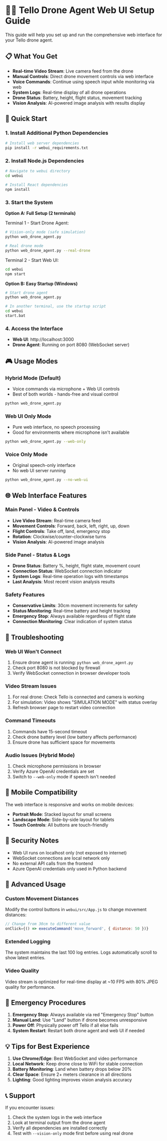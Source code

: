 # 🚁🌐 Tello Drone Agent Web UI Setup Guide

This guide will help you set up and run the comprehensive web interface for your Tello drone agent.

## 📋 What You Get

- **Real-time Video Stream**: Live camera feed from the drone
- **Manual Controls**: Direct drone movement controls via web interface
- **Voice Commands**: Continue using speech input while monitoring via web
- **System Logs**: Real-time display of all drone operations
- **Drone Status**: Battery, height, flight status, movement tracking
- **Vision Analysis**: AI-powered image analysis with results display

## 🚀 Quick Start

### 1. Install Additional Python Dependencies

```bash
# Install web server dependencies
pip install -r webui_requirements.txt
```

### 2. Install Node.js Dependencies

```bash
# Navigate to webui directory
cd webui

# Install React dependencies
npm install
```

### 3. Start the System

**Option A: Full Setup (2 terminals)**

Terminal 1 - Start Drone Agent:
```bash
# Vision-only mode (safe simulation)
python web_drone_agent.py

# Real drone mode
python web_drone_agent.py --real-drone
```

Terminal 2 - Start Web UI:
```bash
cd webui
npm start
```

**Option B: Easy Startup (Windows)**

```bash
# Start drone agent
python web_drone_agent.py

# In another terminal, use the startup script
cd webui
start.bat
```

### 4. Access the Interface

- **Web UI**: http://localhost:3000
- **Drone Agent**: Running on port 8080 (WebSocket server)

## 🎮 Usage Modes

### Hybrid Mode (Default)
- Voice commands via microphone + Web UI controls
- Best of both worlds - hands-free and visual control

```bash
python web_drone_agent.py
```

### Web UI Only Mode
- Pure web interface, no speech processing
- Good for environments where microphone isn't available

```bash
python web_drone_agent.py --web-only
```

### Voice Only Mode  
- Original speech-only interface
- No web UI server running

```bash
python web_drone_agent.py --no-web-ui
```

## 🌐 Web Interface Features

### Main Panel - Video & Controls
- **Live Video Stream**: Real-time camera feed
- **Movement Controls**: Forward, back, left, right, up, down
- **Flight Controls**: Take off, land, emergency stop
- **Rotation**: Clockwise/counter-clockwise turns
- **Vision Analysis**: AI-powered image analysis

### Side Panel - Status & Logs
- **Drone Status**: Battery %, height, flight state, movement count
- **Connection Status**: WebSocket connection indicator
- **System Logs**: Real-time operation logs with timestamps
- **Last Analysis**: Most recent vision analysis results

### Safety Features
- **Conservative Limits**: 30cm movement increments for safety
- **Status Monitoring**: Real-time battery and height tracking
- **Emergency Stop**: Always available regardless of flight state
- **Connection Monitoring**: Clear indication of system status

## 🔧 Troubleshooting

### Web UI Won't Connect
1. Ensure drone agent is running: `python web_drone_agent.py`
2. Check port 8080 is not blocked by firewall
3. Verify WebSocket connection in browser developer tools

### Video Stream Issues
1. For real drone: Check Tello is connected and camera is working
2. For simulation: Video shows "SIMULATION MODE" with status overlay
3. Refresh browser page to restart video connection

### Command Timeouts
1. Commands have 15-second timeout
2. Check drone battery level (low battery affects performance)
3. Ensure drone has sufficient space for movements

### Audio Issues (Hybrid Mode)
1. Check microphone permissions in browser
2. Verify Azure OpenAI credentials are set
3. Switch to `--web-only` mode if speech isn't needed

## 📱 Mobile Compatibility

The web interface is responsive and works on mobile devices:
- **Portrait Mode**: Stacked layout for small screens
- **Landscape Mode**: Side-by-side layout for tablets
- **Touch Controls**: All buttons are touch-friendly

## 🔐 Security Notes

- Web UI runs on localhost only (not exposed to internet)
- WebSocket connections are local network only
- No external API calls from the frontend
- Azure OpenAI credentials only used in Python backend

## 🎯 Advanced Usage

### Custom Movement Distances
Modify the control buttons in `webui/src/App.js` to change movement distances:

```javascript
// Change from 30cm to different value
onClick={() => executeCommand('move_forward', { distance: 50 })}
```

### Extended Logging
The system maintains the last 100 log entries. Logs automatically scroll to show latest entries.

### Video Quality
Video stream is optimized for real-time display at ~10 FPS with 80% JPEG quality for performance.

## 🚨 Emergency Procedures

1. **Emergency Stop**: Always available via red "Emergency Stop" button
2. **Manual Land**: Use "Land" button if drone becomes unresponsive
3. **Power Off**: Physically power off Tello if all else fails
4. **System Restart**: Restart both drone agent and web UI if needed

## 💡 Tips for Best Experience

1. **Use Chrome/Edge**: Best WebSocket and video performance
2. **Local Network**: Keep drone close to WiFi for stable connection
3. **Battery Monitoring**: Land when battery drops below 20%
4. **Clear Space**: Ensure 2+ meters clearance in all directions
5. **Lighting**: Good lighting improves vision analysis accuracy

## 📞 Support

If you encounter issues:
1. Check the system logs in the web interface
2. Look at terminal output from the drone agent
3. Verify all dependencies are installed correctly
4. Test with `--vision-only` mode first before using real drone